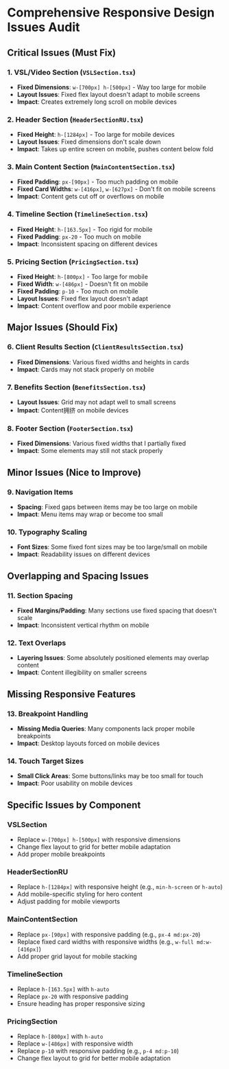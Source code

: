 # Comprehensive Responsive Design Issues Audit

## Critical Issues (Must Fix)

### 1. VSL/Video Section (`VSLSection.tsx`)
- **Fixed Dimensions**: `w-[700px] h-[500px]` - Way too large for mobile
- **Layout Issues**: Fixed flex layout doesn't adapt to mobile screens
- **Impact**: Creates extremely long scroll on mobile devices

### 2. Header Section (`HeaderSectionRU.tsx`)
- **Fixed Height**: `h-[1284px]` - Too large for mobile devices
- **Layout Issues**: Fixed dimensions don't scale down
- **Impact**: Takes up entire screen on mobile, pushes content below fold

### 3. Main Content Section (`MainContentSection.tsx`)
- **Fixed Padding**: `px-[90px]` - Too much padding on mobile
- **Fixed Card Widths**: `w-[416px]`, `w-[627px]` - Don't fit on mobile screens
- **Impact**: Content gets cut off or overflows on mobile

### 4. Timeline Section (`TimelineSection.tsx`)
- **Fixed Height**: `h-[163.5px]` - Too rigid for mobile
- **Fixed Padding**: `px-20` - Too much on mobile
- **Impact**: Inconsistent spacing on different devices

### 5. Pricing Section (`PricingSection.tsx`)
- **Fixed Height**: `h-[800px]` - Too large for mobile
- **Fixed Width**: `w-[486px]` - Doesn't fit on mobile
- **Fixed Padding**: `p-10` - Too much on mobile
- **Layout Issues**: Fixed flex layout doesn't adapt
- **Impact**: Content overflow and poor mobile experience

## Major Issues (Should Fix)

### 6. Client Results Section (`ClientResultsSection.tsx`)
- **Fixed Dimensions**: Various fixed widths and heights in cards
- **Impact**: Cards may not stack properly on mobile

### 7. Benefits Section (`BenefitsSection.tsx`)
- **Layout Issues**: Grid may not adapt well to small screens
- **Impact**: Content拥挤 on mobile devices

### 8. Footer Section (`FooterSection.tsx`)
- **Fixed Dimensions**: Various fixed widths that I partially fixed
- **Impact**: Some elements may still not stack properly

## Minor Issues (Nice to Improve)

### 9. Navigation Items
- **Spacing**: Fixed gaps between items may be too large on mobile
- **Impact**: Menu items may wrap or become too small

### 10. Typography Scaling
- **Font Sizes**: Some fixed font sizes may be too large/small on mobile
- **Impact**: Readability issues on different devices

## Overlapping and Spacing Issues

### 11. Section Spacing
- **Fixed Margins/Padding**: Many sections use fixed spacing that doesn't scale
- **Impact**: Inconsistent vertical rhythm on mobile

### 12. Text Overlaps
- **Layering Issues**: Some absolutely positioned elements may overlap content
- **Impact**: Content illegibility on smaller screens

## Missing Responsive Features

### 13. Breakpoint Handling
- **Missing Media Queries**: Many components lack proper mobile breakpoints
- **Impact**: Desktop layouts forced on mobile devices

### 14. Touch Target Sizes
- **Small Click Areas**: Some buttons/links may be too small for touch
- **Impact**: Poor usability on mobile devices

## Specific Issues by Component

### VSLSection
- Replace `w-[700px] h-[500px]` with responsive dimensions
- Change flex layout to grid for better mobile adaptation
- Add proper mobile breakpoints

### HeaderSectionRU
- Replace `h-[1284px]` with responsive height (e.g., `min-h-screen` or `h-auto`)
- Add mobile-specific styling for hero content
- Adjust padding for mobile viewports

### MainContentSection
- Replace `px-[90px]` with responsive padding (e.g., `px-4 md:px-20`)
- Replace fixed card widths with responsive widths (e.g., `w-full md:w-[416px]`)
- Add proper grid layout for mobile stacking

### TimelineSection
- Replace `h-[163.5px]` with `h-auto`
- Replace `px-20` with responsive padding
- Ensure heading has proper responsive sizing

### PricingSection
- Replace `h-[800px]` with `h-auto`
- Replace `w-[486px]` with responsive width
- Replace `p-10` with responsive padding (e.g., `p-4 md:p-10`)
- Change flex layout to grid for better mobile adaptation